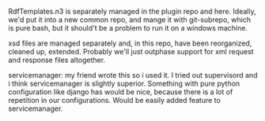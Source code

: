 RdfTemplates.n3 is separately managed in the plugin repo and here. 
Ideally, we'd put it into a new common repo, and mange it with git-subrepo, which is pure bash, but it should't be a problem to run it on a windows machine.

xsd files are managed separately and, in this repo, have been reorganized, cleaned up, extended. Probably we'll just outphase support for xml request and response files altogether. 

servicemanager: my friend wrote this so i used it. I tried out supervisord and i think servicemanager is slightly superior. Something with pure python configuration like django has would be nice, because there is a lot of repetition in our configurations. Would be easily added feature to servicemanager.

